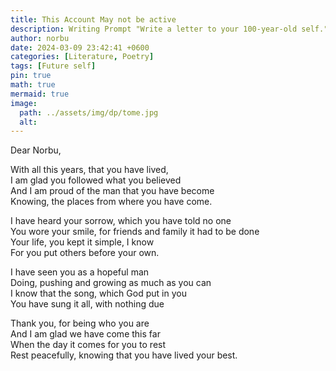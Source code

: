 ```yaml
---
title: This Account May not be active
description: Writing Prompt "Write a letter to your 100-year-old self."
author: norbu
date: 2024-03-09 23:42:41 +0600
categories: [Literature, Poetry]
tags: [Future self]
pin: true
math: true
mermaid: true
image:
  path: ../assets/img/dp/tome.jpg
  alt: 
---
```

<p class="has-text-align-center">Dear Norbu,</p>
<!-- /wp:paragraph -->

<!-- wp:paragraph {"align":"center"} -->
<p class="has-text-align-center">With all this years, that you have lived,<br>I am glad you followed what you believed<br>And I am proud of the man that you have become<br>Knowing, the places from where you have come.</p>
<!-- /wp:paragraph -->

<!-- wp:paragraph {"align":"center"} -->
<p class="has-text-align-center">I have heard your sorrow, which you have told no one<br>You wore your smile, for friends and family it had to be done<br>Your life, you kept it simple, I know<br>For you put others before your own.</p>
<!-- /wp:paragraph -->

<!-- wp:paragraph {"align":"center"} -->
<p class="has-text-align-center">I have seen you as a hopeful man<br>Doing, pushing and growing as much as you can<br>I know that the song, which God put in you<br>You have sung it all, with nothing due</p>
<!-- /wp:paragraph -->

<!-- wp:paragraph {"align":"center"} -->
<p class="has-text-align-center">Thank you, for being who you are<br>And I am glad we have come this far<br>When the day it comes for you to rest<br>Rest peacefully, knowing that you have lived your best.</p>
<!-- /wp:paragraph -->